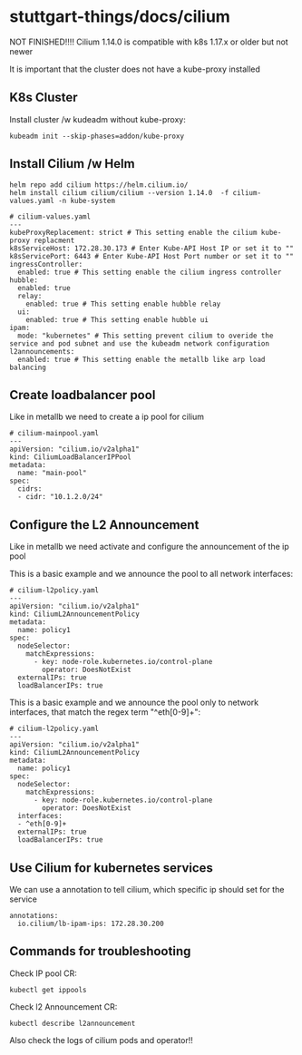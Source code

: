 # stuttgart-things/docs/cilium
NOT FINISHED!!!!
Cilium 1.14.0 is compatible with k8s 1.17.x or older but not newer

It is important that the cluster does not have a kube-proxy installed

## K8s Cluster
Install cluster /w kudeadm without kube-proxy:
```
kubeadm init --skip-phases=addon/kube-proxy
```

## Install Cilium /w Helm
```
helm repo add cilium https://helm.cilium.io/
helm install cilium cilium/cilium --version 1.14.0  -f cilium-values.yaml -n kube-system
```
```
# cilium-values.yaml
---
kubeProxyReplacement: strict # This setting enable the cilium kube-proxy replacment
k8sServiceHost: 172.28.30.173 # Enter Kube-API Host IP or set it to ""
k8sServicePort: 6443 # Enter Kube-API Host Port number or set it to ""
ingressController:
  enabled: true # This setting enable the cilium ingress controller
hubble:
  enabled: true
  relay:
    enabled: true # This setting enable hubble relay 
  ui:
    enabled: true # This setting enable hubble ui 
ipam:
  mode: "kubernetes" # This setting prevent cilium to overide the service and pod subnet and use the kubeadm network configuration
l2announcements:
  enabled: true # This setting enable the metallb like arp load balancing
```

## Create loadbalancer pool
Like in metallb we need to create a ip pool for cilium
```
# cilium-mainpool.yaml
---
apiVersion: "cilium.io/v2alpha1"
kind: CiliumLoadBalancerIPPool
metadata:
  name: "main-pool"
spec:
  cidrs:
  - cidr: "10.1.2.0/24"
```

## Configure the L2 Announcement
Like in metallb we need activate and configure the announcement of the ip pool

This is a basic example and we announce the pool to all network interfaces:
```
# cilium-l2policy.yaml
---
apiVersion: "cilium.io/v2alpha1"
kind: CiliumL2AnnouncementPolicy
metadata:
  name: policy1
spec:
  nodeSelector:
    matchExpressions:
      - key: node-role.kubernetes.io/control-plane
        operator: DoesNotExist
  externalIPs: true
  loadBalancerIPs: true
```

This is a basic example and we announce the pool only to network interfaces, that match the regex term "^eth[0-9]+":
```
# cilium-l2policy.yaml
---
apiVersion: "cilium.io/v2alpha1"
kind: CiliumL2AnnouncementPolicy
metadata:
  name: policy1
spec:
  nodeSelector:
    matchExpressions:
      - key: node-role.kubernetes.io/control-plane
        operator: DoesNotExist
  interfaces:
  - ^eth[0-9]+
  externalIPs: true
  loadBalancerIPs: true
```
## Use Cilium for kubernetes services
We can use a annotation to tell cilium, which specific ip should set for the service
```
annotations:
  io.cilium/lb-ipam-ips: 172.28.30.200
```

## Commands for troubleshooting
Check IP pool CR:
```
kubectl get ippools
```

Check l2 Announcement CR:
```
kubectl describe l2announcement
```
Also check the logs of cilium pods and operator!!
